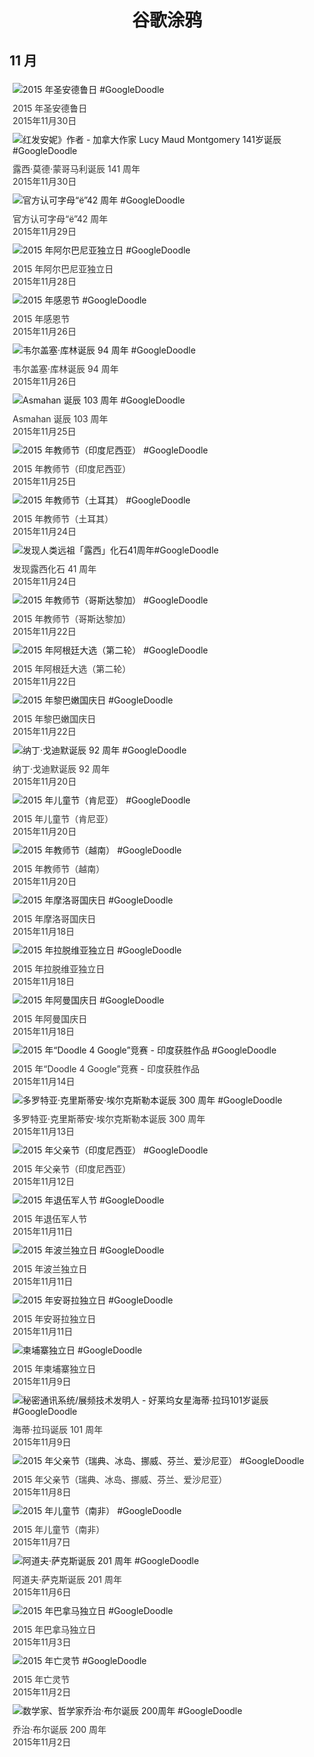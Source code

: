 
<h1 align="center"> 谷歌涂鸦 </h1>




## 11 月

<div class="image">


<img src="https://lh3.googleusercontent.com/MeDwBmRx4KF7l3LsKeJ_7qR4jDUGiJBDgec1u_y84cBV77pM7AVO-sVp2JWuStDsPoUonda2kt3scVUHQH3UGAiHh4bYlza2Oh5q7k4" alt="2015 年圣安德鲁日 #GoogleDoodle" style="margin: 5px"/>
<div class="info" style="font-size: 14px; color:#333333; margin:5px"><div class="title">2015 年圣安德鲁日</div><div class="date">2015年11月30日</div></div>

<img src="https://lh3.googleusercontent.com/JpNGBwSLcGhcdB78-RATh7aZwlpwLkWfVDIcIp4P33-0igTrx2LEHrOEOVfXXPHSFTByKYQ3QwoxKaC2yZ_wpVumydocHUNPw_Ltl50" alt="红发安妮》作者 - 加拿大作家 Lucy Maud Montgomery 141岁诞辰 #GoogleDoodle" style="margin: 5px"/>
<div class="info" style="font-size: 14px; color:#333333; margin:5px"><div class="title">露西·莫德·蒙哥马利诞辰 141 周年</div><div class="date">2015年11月30日</div></div>

<img src="https://lh3.googleusercontent.com/mI8Bhd461xkI_CO1mWatWjLVENJXPOH0u80VGPTkbMJtaMERw2U_J9pW3ZBGscoXYuNwJQ29GOFhkfy807E_j0PZwrLSAgmyEdpuTIJvNQ" alt="官方认可字母“ё”42 周年 #GoogleDoodle" style="margin: 5px"/>
<div class="info" style="font-size: 14px; color:#333333; margin:5px"><div class="title">官方认可字母“ё”42 周年</div><div class="date">2015年11月29日</div></div>

<img src="https://lh3.googleusercontent.com/VC3n1AtDKrMq_YK32e6he7LQCgvKGQEOSZQ_8SCN0Kf3rgZiCJkPw27yY-D_atX3joWSv73G5ZwCbQhXSFQeGje_OqR5qovCq-ufAtPM" alt="2015 年阿尔巴尼亚独立日 #GoogleDoodle" style="margin: 5px"/>
<div class="info" style="font-size: 14px; color:#333333; margin:5px"><div class="title">2015 年阿尔巴尼亚独立日</div><div class="date">2015年11月28日</div></div>

<img src="https://lh3.googleusercontent.com/uMbtVhfqFwvp81bvtlKYe0oAWIcNQI2Ysr_EObgfOmfid16yHa-s8WhJhx-YZUXju29umj3VsDjRFMiQNCAFyb4y1BQj25lgvhJhqog" alt="2015 年感恩节 #GoogleDoodle" style="margin: 5px"/>
<div class="info" style="font-size: 14px; color:#333333; margin:5px"><div class="title">2015 年感恩节</div><div class="date">2015年11月26日</div></div>

<img src="https://lh3.googleusercontent.com/PVnrMLL-jKzntDsDMZBbmNhiUvJHz6CpwCUzVZWkUiLZVh8h_BT-5mOki1mq1eqLTT5GY6RwEtpdiZzDT6ZdfQQKt8e1z3w97RJjZGLawA" alt="韦尔盖塞·库林诞辰 94 周年 #GoogleDoodle" style="margin: 5px"/>
<div class="info" style="font-size: 14px; color:#333333; margin:5px"><div class="title">韦尔盖塞·库林诞辰 94 周年</div><div class="date">2015年11月26日</div></div>

<img src="https://lh3.googleusercontent.com/qlIDcVE6svQWVjsyuguShudQITcSBFHkmiU321QKzOtBY8VVNB-KfWXJSqoZn0neNvSudbZmNYiTnJMD2XXXN6XVYKZXZs8h2MEDFCMghQ" alt="Asmahan 诞辰 103 周年 #GoogleDoodle" style="margin: 5px"/>
<div class="info" style="font-size: 14px; color:#333333; margin:5px"><div class="title">Asmahan 诞辰 103 周年</div><div class="date">2015年11月25日</div></div>

<img src="https://lh3.googleusercontent.com/DwEMx7oWmj0zHsZ93ArX08XvWI-ANaBI9lHXIdlrnRW1UMfF0t_D1FQvue3Rl5HuLlaA1L6Twx1-EecAc5_Q2mhXjm9Hb3oGjPuAXAj1hw" alt="2015 年教师节（印度尼西亚） #GoogleDoodle" style="margin: 5px"/>
<div class="info" style="font-size: 14px; color:#333333; margin:5px"><div class="title">2015 年教师节（印度尼西亚）</div><div class="date">2015年11月25日</div></div>

<img src="https://lh3.googleusercontent.com/Jpnh3dIBAlJoWre6Wi0ePHsXC5NCm65-7qM6lJUcwqLS5xj2Tw82lKwqV8727F_qkQbKi_7wt7DQtkjuG4z2WSMQJU-4SpeGwKy4IiQ" alt="2015 年教师节（土耳其） #GoogleDoodle" style="margin: 5px"/>
<div class="info" style="font-size: 14px; color:#333333; margin:5px"><div class="title">2015 年教师节（土耳其）</div><div class="date">2015年11月24日</div></div>

<img src="https://lh3.googleusercontent.com/MH9QlM3Dyf5xcZVyfRWEsuXGCg5xmpf9oTgyr9GMrx-qsirxFLKasFBkc77O-8z9HY1E4H7MunwdV3piGmxqRYpuk8shGel2bUznrS7M" alt="发现人类远祖「露西」化石41周年#GoogleDoodle" style="margin: 5px"/>
<div class="info" style="font-size: 14px; color:#333333; margin:5px"><div class="title">发现露西化石 41 周年</div><div class="date">2015年11月24日</div></div>

<img src="https://lh3.googleusercontent.com/hHwQqU_YbAoDoxnAzMTNLtXF-ksp8st1Emg4L9XRw7ex-Bnogh_glwLTTxIadzVtsdnvKnSH5XJUl3_QdIya-jSNvSkLJSSK97dAKKgLiA" alt="2015 年教师节（哥斯达黎加） #GoogleDoodle" style="margin: 5px"/>
<div class="info" style="font-size: 14px; color:#333333; margin:5px"><div class="title">2015 年教师节（哥斯达黎加）</div><div class="date">2015年11月22日</div></div>

<img src="https://lh3.googleusercontent.com/IhbOghLuO7p7_j3ULoo3Lle3QTbl2OcGshD80JwqcLbOvTcd40CshCp-2Thhudqxc2Zp__2vh7TEqykBfmLVN5OKDyJh07BHmcq_wGUT" alt="2015 年阿根廷大选（第二轮） #GoogleDoodle" style="margin: 5px"/>
<div class="info" style="font-size: 14px; color:#333333; margin:5px"><div class="title">2015 年阿根廷大选（第二轮）</div><div class="date">2015年11月22日</div></div>

<img src="https://lh3.googleusercontent.com/QcNmfgO8VHIs4yD_5Qjx_Qoo-YsYpytnzbjfP6oK-xD4jZZptPpBdTbVuQZHqTb1K7IEdSLNcyg-TuI0QiVQFPpugnsxpIcX2j1ckHTESw" alt="2015 年黎巴嫩国庆日 #GoogleDoodle" style="margin: 5px"/>
<div class="info" style="font-size: 14px; color:#333333; margin:5px"><div class="title">2015 年黎巴嫩国庆日</div><div class="date">2015年11月22日</div></div>

<img src="https://lh3.googleusercontent.com/PM-KIELQO5UjiX3vyp549bbPaO4tdYa6mthLGgVIUKpYAcvblyuOBCahRHwUQI1uggT1iiEO6D9NJKCyc5oVTBM_NV0cFFnJROCM14U8" alt="纳丁·戈迪默诞辰 92 周年 #GoogleDoodle" style="margin: 5px"/>
<div class="info" style="font-size: 14px; color:#333333; margin:5px"><div class="title">纳丁·戈迪默诞辰 92 周年</div><div class="date">2015年11月20日</div></div>

<img src="https://lh3.googleusercontent.com/vhzBn6BfxwRvlV37IBr4IIbZsvfVoOy7mqS0dsIsl4rbIj7I4NpFBNzZGj9vFC4tdzgSN2mdNqFihaNnLdn5PLrY8_px2X5bsYXibYNy" alt="2015 年儿童节（肯尼亚） #GoogleDoodle" style="margin: 5px"/>
<div class="info" style="font-size: 14px; color:#333333; margin:5px"><div class="title">2015 年儿童节（肯尼亚）</div><div class="date">2015年11月20日</div></div>

<img src="https://lh3.googleusercontent.com/07BmSdhAl4h_6QTeUcktVvOT6vY_Kqfi3fQh6SXocKxJ-00dpcJLzcL9EPKyWJ8aM3WrYBu8_Cp89ZYTRDfkYofitQy95NpP2p_ZRFko" alt="2015 年教师节（越南） #GoogleDoodle" style="margin: 5px"/>
<div class="info" style="font-size: 14px; color:#333333; margin:5px"><div class="title">2015 年教师节（越南）</div><div class="date">2015年11月20日</div></div>

<img src="https://lh3.googleusercontent.com/7kRrAUSQ8aemXNTmIsWXTzhkPHE3jXG6kG4DG5VwxCPiKnu5y52TzsOwlrIMaQFfA1D2nPRtInTWggw9Jw-zSarBcD7FD7YsjzaroiA" alt="2015 年摩洛哥国庆日 #GoogleDoodle" style="margin: 5px"/>
<div class="info" style="font-size: 14px; color:#333333; margin:5px"><div class="title">2015 年摩洛哥国庆日</div><div class="date">2015年11月18日</div></div>

<img src="https://lh3.googleusercontent.com/pg7PAz559dGafBJgvcGKoScMsHk3Ce_tHLcfClbLwgrGvEmwwRPoeUYk32tnIb8X7SE04TMtxX-XpeRqfcq7mJ1PFJESPkCj9vAy8-uS" alt="2015 年拉脱维亚独立日 #GoogleDoodle" style="margin: 5px"/>
<div class="info" style="font-size: 14px; color:#333333; margin:5px"><div class="title">2015 年拉脱维亚独立日</div><div class="date">2015年11月18日</div></div>

<img src="https://lh3.googleusercontent.com/H_1hvOX3F1_Q0xBSc2jVAVQ8-HocunxebiFmDNjog_On9KmK0lcXF_3A-eux_Yxem44k1wwaYH2v22Qksi-ko1HyK8JbnLhtC-Jiwes" alt="2015 年阿曼国庆日 #GoogleDoodle" style="margin: 5px"/>
<div class="info" style="font-size: 14px; color:#333333; margin:5px"><div class="title">2015 年阿曼国庆日</div><div class="date">2015年11月18日</div></div>

<img src="https://lh3.googleusercontent.com/cRqic0u8pM4rB_Eywv8REyYq5BT0aYkoBFRq1xxXDrIlk3aoG-NlIpVGMmCMh4MmK8rUHvfPmyP4-87fJcI3IFF6nhxlFiQx-BfVsecxIQ" alt="2015 年“Doodle 4 Google”竞赛 - 印度获胜作品 #GoogleDoodle" style="margin: 5px"/>
<div class="info" style="font-size: 14px; color:#333333; margin:5px"><div class="title">2015 年“Doodle 4 Google”竞赛 - 印度获胜作品</div><div class="date">2015年11月14日</div></div>

<img src="https://lh3.googleusercontent.com/y0-enj3iqobqveVDk1RKKkErJvMdKEqKg9dXT3UTKL2LtE-3AGQXd4Ihs--JXWBQEkq45Nvz1osGhCbgAuwRPbe63SoMJV_iMndnI9Nh" alt="多罗特亚·克里斯蒂安·埃尔克斯勒本诞辰 300 周年 #GoogleDoodle" style="margin: 5px"/>
<div class="info" style="font-size: 14px; color:#333333; margin:5px"><div class="title">多罗特亚·克里斯蒂安·埃尔克斯勒本诞辰 300 周年</div><div class="date">2015年11月13日</div></div>

<img src="https://lh3.googleusercontent.com/X35Ay0yxeyxq6PpAD6YkaY1aEGLDDQIUp2ZJkXjs4PsC7Bt_6ordyJfMD4ZpZ2LAXnw51wKcWXPWlzc7nWe9QC09f26yXfN32pzvYpVw" alt="2015 年父亲节（印度尼西亚） #GoogleDoodle" style="margin: 5px"/>
<div class="info" style="font-size: 14px; color:#333333; margin:5px"><div class="title">2015 年父亲节（印度尼西亚）</div><div class="date">2015年11月12日</div></div>

<img src="https://lh3.googleusercontent.com/F4iCobZr5jZN8tdx5iLAzooC3nFO884sISirByrHYAb40NGb3NfnKOhxN8KHXB8rrEuBT7CpQzBJy86ZQs-pfdo1437GeHF3L9TLGN8q" alt="2015 年退伍军人节 #GoogleDoodle" style="margin: 5px"/>
<div class="info" style="font-size: 14px; color:#333333; margin:5px"><div class="title">2015 年退伍军人节</div><div class="date">2015年11月11日</div></div>

<img src="https://lh3.googleusercontent.com/37dJ8YAp5pucD2Br84C0IwhqI4eGGzowoEdEJTe_AtpDFWlufAcYgB0YGjF8-vXgIStLUVpT5f652J2b2RWof1IKNEIz5s4KBi9PswQxcw" alt="2015 年波兰独立日 #GoogleDoodle" style="margin: 5px"/>
<div class="info" style="font-size: 14px; color:#333333; margin:5px"><div class="title">2015 年波兰独立日</div><div class="date">2015年11月11日</div></div>

<img src="https://lh3.googleusercontent.com/5KpMAjWrw0orWHwT2Nijq49lCQBayoSy6F5ztHsxoG9MIHAtTU61AobgVJKkaCJ6qAOuVortC5bEb0PCv6nhIkSlnpq5Vy3CNf6qaXNR" alt="2015 年安哥拉独立日 #GoogleDoodle" style="margin: 5px"/>
<div class="info" style="font-size: 14px; color:#333333; margin:5px"><div class="title">2015 年安哥拉独立日</div><div class="date">2015年11月11日</div></div>

<img src="https://lh3.googleusercontent.com/rpqMpuSUqd0hhygteUf9GwESGkkNX9ETkiKFwXMB3_hxZuX6l1KGfNHX-Vjq12rgI46AHSXVGpSRe0nK8zxJSVDQXerS_Db0hGv8lVp_" alt="柬埔寨独立日 #GoogleDoodle" style="margin: 5px"/>
<div class="info" style="font-size: 14px; color:#333333; margin:5px"><div class="title">2015 年柬埔寨独立日</div><div class="date">2015年11月9日</div></div>

<img src="https://lh3.googleusercontent.com/N3wSsA1KchbJFobk3TmC0SOeSoGhwSyQPlISjqSUMpBN1frPmUCJJcZmPat7uZUguaNt_x5qbbdBgsHLMSQKy_oK5UbB5dn_i_6TtsiK" alt="秘密通讯系统/展频技术发明人 - 好莱坞女星海蒂·拉玛101岁诞辰 #GoogleDoodle" style="margin: 5px"/>
<div class="info" style="font-size: 14px; color:#333333; margin:5px"><div class="title">海蒂·拉玛诞辰 101 周年</div><div class="date">2015年11月9日</div></div>

<img src="https://lh3.googleusercontent.com/TRbF2iMD_fQHUVClZOmMV9lntW3p1h2490xR-0S-un5eayfhHC_C7fyzfVlzz3O52DTOVn3FNlKjqg_b_hzOXdi-Ou635Va7p36Wkprs" alt="2015 年父亲节（瑞典、冰岛、挪威、芬兰、爱沙尼亚） #GoogleDoodle" style="margin: 5px"/>
<div class="info" style="font-size: 14px; color:#333333; margin:5px"><div class="title">2015 年父亲节（瑞典、冰岛、挪威、芬兰、爱沙尼亚）</div><div class="date">2015年11月8日</div></div>

<img src="https://lh3.googleusercontent.com/XZmeoxK8dEsUge0C9RPuVoWCk7R_HaPpNYelmbLgsTFwNkf6NkwbDaJrNBdCYSNovQI1lY7yDH54NJcEMA4xd5zZNQe5oDHOgV1A33c" alt="2015 年儿童节（南非） #GoogleDoodle" style="margin: 5px"/>
<div class="info" style="font-size: 14px; color:#333333; margin:5px"><div class="title">2015 年儿童节（南非）</div><div class="date">2015年11月7日</div></div>

<img src="https://lh3.googleusercontent.com/jekhzi3ZpSPNnZ165tbRhgCjVVKvx4nTpDNhPw4_ZSuc3NBm8aWwu1ThTXhPP6nCMVj4DND2RGY6ND9diusTEhi78ae3qLktGwL1ASG_" alt="阿道夫·萨克斯诞辰 201 周年 #GoogleDoodle" style="margin: 5px"/>
<div class="info" style="font-size: 14px; color:#333333; margin:5px"><div class="title">阿道夫·萨克斯诞辰 201 周年</div><div class="date">2015年11月6日</div></div>

<img src="https://lh3.googleusercontent.com/hjQ5g1JV76pEpy1LoNruJq_0EIWoCz3661kgOAkBmL6TMSGR2UXmju_6sQHEC_BkLp_x780CPiMaLergqLftIWcA5Xx_-FfCndFEBQs" alt="2015 年巴拿马独立日 #GoogleDoodle" style="margin: 5px"/>
<div class="info" style="font-size: 14px; color:#333333; margin:5px"><div class="title">2015 年巴拿马独立日</div><div class="date">2015年11月3日</div></div>

<img src="https://lh3.googleusercontent.com/d1TtWDaCBbzgjXOD3-CggnI4fLBaUQ7HGE3yxY7EOuZ5E8aBayaAzbNtDjTuZ5i1-_lzTt1syBO5G2yyFdOdUL_YRNX2FnH-iruEOpPJ" alt="2015 年亡灵节 #GoogleDoodle" style="margin: 5px"/>
<div class="info" style="font-size: 14px; color:#333333; margin:5px"><div class="title">2015 年亡灵节</div><div class="date">2015年11月2日</div></div>

<img src="https://lh3.googleusercontent.com/oLzBwrtIwAiodeY8-VXAXZ_pRkxC8fzi8a_UMrVL45tcxRR4rLdIjquF4nXwsFW-iY26rncHNAOCWak-KU4OHn-GYiJQmp7Hnro1kEo_" alt="数学家、哲学家乔治·布尔诞辰 200周年  #GoogleDoodle" style="margin: 5px"/>
<div class="info" style="font-size: 14px; color:#333333; margin:5px"><div class="title">乔治·布尔诞辰 200 周年</div><div class="date">2015年11月2日</div></div>

</div>








